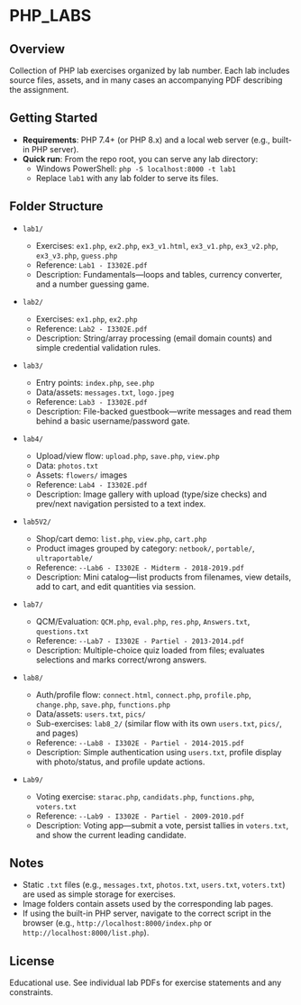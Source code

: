 # PHP_LABS

## Overview
Collection of PHP lab exercises organized by lab number. Each lab includes source files, assets, and in many cases an accompanying PDF describing the assignment.

## Getting Started
- **Requirements**: PHP 7.4+ (or PHP 8.x) and a local web server (e.g., built-in PHP server).
- **Quick run**: From the repo root, you can serve any lab directory:
  - Windows PowerShell: `php -S localhost:8000 -t lab1`
  - Replace `lab1` with any lab folder to serve its files.

## Folder Structure

- `lab1/`
  - Exercises: `ex1.php`, `ex2.php`, `ex3_v1.html`, `ex3_v1.php`, `ex3_v2.php`, `ex3_v3.php`, `guess.php`
  - Reference: `Lab1 - I3302E.pdf`
  - Description: Fundamentals—loops and tables, currency converter, and a number guessing game.

- `lab2/`
  - Exercises: `ex1.php`, `ex2.php`
  - Reference: `Lab2 - I3302E.pdf`
  - Description: String/array processing (email domain counts) and simple credential validation rules.

- `lab3/`
  - Entry points: `index.php`, `see.php`
  - Data/assets: `messages.txt`, `logo.jpeg`
  - Reference: `Lab3 - I3302E.pdf`
  - Description: File-backed guestbook—write messages and read them behind a basic username/password gate.

- `lab4/`
  - Upload/view flow: `upload.php`, `save.php`, `view.php`
  - Data: `photos.txt`
  - Assets: `flowers/` images
  - Reference: `Lab4 - I3302E.pdf`
  - Description: Image gallery with upload (type/size checks) and prev/next navigation persisted to a text index.

- `lab5V2/`
  - Shop/cart demo: `list.php`, `view.php`, `cart.php`
  - Product images grouped by category: `netbook/`, `portable/`, `ultraportable/`
  - Reference: `--Lab6 - I3302E - Midterm - 2018-2019.pdf`
  - Description: Mini catalog—list products from filenames, view details, add to cart, and edit quantities via session.

- `lab7/`
  - QCM/Evaluation: `QCM.php`, `eval.php`, `res.php`, `Answers.txt`, `questions.txt`
  - Reference: `--Lab7 - I3302E - Partiel - 2013-2014.pdf`
  - Description: Multiple-choice quiz loaded from files; evaluates selections and marks correct/wrong answers.

- `lab8/`
  - Auth/profile flow: `connect.html`, `connect.php`, `profile.php`, `change.php`, `save.php`, `functions.php`
  - Data/assets: `users.txt`, `pics/`
  - Sub-exercises: `lab8_2/` (similar flow with its own `users.txt`, `pics/`, and pages)
  - Reference: `--Lab8 - I3302E - Partiel - 2014-2015.pdf`
  - Description: Simple authentication using `users.txt`, profile display with photo/status, and profile update actions.

- `Lab9/`
  - Voting exercise: `starac.php`, `candidats.php`, `functions.php`, `voters.txt`
  - Reference: `--Lab9 - I3302E - Partiel - 2009-2010.pdf`
  - Description: Voting app—submit a vote, persist tallies in `voters.txt`, and show the current leading candidate.

## Notes
- Static `.txt` files (e.g., `messages.txt`, `photos.txt`, `users.txt`, `voters.txt`) are used as simple storage for exercises.
- Image folders contain assets used by the corresponding lab pages.
- If using the built-in PHP server, navigate to the correct script in the browser (e.g., `http://localhost:8000/index.php` or `http://localhost:8000/list.php`).

## License
Educational use. See individual lab PDFs for exercise statements and any constraints.